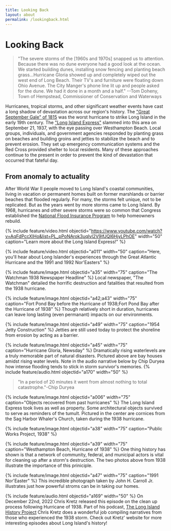 ```yaml
---
title: Looking Back
layout: about
permalink: /lookingback.html
---
```

# Looking Back

>"The severe storms of the [1960s and 1970s] snapped us to attention. Because there was no dune everyone had a good look at the ocean. We started building dunes, installing snow fencing and planting beach grass...Hurricane Gloria showed up and completely wiped out the west end of Long Beach. Their TV's and furniture were floating down Ohio Avenue. The City Manger's phone line lit up and people asked for the dune. We had it done in a month and a half." --Tom Doheny, Town of Hempstead, Commissioner of Conservation and Waterways

Hurricanes, tropical storms, and other significant weather events have cast a long shadow of devastation across our region's history. The ["Great September Gale" of 1815](https://en.wikipedia.org/wiki/1815_New_England_hurricane) was the worst hurricane to strike Long Island in the early 19th century. The ["Long Island Express"](https://en.wikipedia.org/wiki/1938_New_England_hurricane) slammed into this area on September 21, 1937, with the eye passing over Westhampton Beach. Local groups, individuals, and government agencies responded by planting grass on beaches and building groins and jetties to stabilize the beach and to prevent erosion. They set up emergency communication systems and the Red Cross provided shelter to local residents. Many of these approaches continue to the present in order to prevent the kind of devastation that occurred that fateful day. 

## From anomaly to actuality 

After World War II people moved to Long Island's coastal communities, living in vacation or permanent homes built on former marshlands or barrier beaches that flooded regularly. For many, the storms felt unique, not to be replicated. But as the years went by more storms came to Long Island. By 1968, hurricanes and other severe storms were so common that Congress established the [National Flood Insurance Program](https://www.fema.gov/flood-insurance) to help homeowners rebuild. 

{% include feature/video.html objectid="https://www.youtube.com/watch?v=AqFdPccXlHo&list=PL_pPoNArok3uqIvl2V9IfJQl6HjyLPhOE" width="50" caption="Learn more about the Long Island Express!" %}

{% include feature/video.html objectid="a011" width="50" caption="Here, you'll hear about Long Islander's experiences through the Great Atlantic Hurricane and the 1991 and 1992 Nor'Easters" %}

{% include feature/image.html objectid="a35" width="75" caption="The Watchman 1938 Newspaper Headline" %}
Local newspaper, "The Watchman" detailed the horrific destruction and fatalities that resulted from the 1938 hurricane. 

{% include feature/image.html objectid="a42;a43" width="75" caption="Fort Pond Bay before the Hurricane of 1938;Fort Pond Bay after the Hurricane of 1938" %}
Though relatively short in duration, hurricanes can leave long lasting (even permanant) impacts on our environments.

{% include feature/image.html objectid="a49" width="75" caption="1954 Jetty Construction" %}
Jetties are still used today to protect the shoreline from erosion by acting as a barrier. 

{% include feature/image.html objectid="a45" width="75" caption="Hurricane Gloria, Newsday" %}
Dramatically rising waterlevels are a truly memorable part of natural disasters. Pictured above are bay houses amidst rising water levels. Note in the audio narrative below by Chip Duryea how intense flooding tends to stick in storm survivor's memories. 
{% include feature/audio.html objectid="a170" width="50" %}
>"In a period of 20 minutes it went from almost nothing to total catastrophe."-Chip Duryea

{% include feature/image.html objectid="a006" width="75" caption="Objects recovered from past hurricanes" %}
The Long Island Express took lives as well as property. Some architectural objects survived to serve as reminders of the tumult. Pictured in the center are cornices from the Sag Harbor Whaler's Church, taken during the 1938 hurricane. 

{% include feature/image.html objectid="a38" width="75" caption="Public Works Project, 1938" %}

{% include feature/image.html objectid="a39" width="75" caption="Westhampton Beach, Hurricane of 1938" %}
One thing history has shown is that a network of community, federal, and municipal actors is vital for cleaning up after a storm's destruction. The two photos above from 1938 illustrate the importance of this priniciple. 

{% include feature/image.html objectid="a47" width="75" caption="1991 Nor'Easter" %}
This incredible photograph taken by John H. Carroll Jr. illustrates just how powerful stroms can be in taking our homes. 

{% include feature/audio.html objectid="a169" width="50" %}
On December 22nd, 2022 Chris Kretz released this episode on the clean up process following Hurricane of 1938. Part of his podcast, [The Long Island History Project](https://www.longislandhistoryproject.org/cleaning-up-after-the-hurricane-of-1938/) Chris Kretz does a wonderful job compiling narratives from those who experienced the 1938 storm. Check out Kretz' website for more interesting episodes about Long Island's history! 

